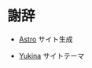 # 謝辞

- [Astro](https://astro.build/) サイト生成

- [Yukina](https://github.com/WhitePaper233/yukina) サイトテーマ
